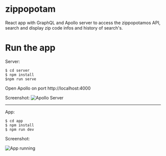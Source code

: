 # zippopotam

React app with GraphQL and Apollo server to access the zippopotamos API, search and display zip code infos and history of search's.

# Run the app

Server:
```
$ cd server
$ npm install
$npm run serve
```

Open Apollo on port http://localhost:4000

Screenshot:
![Apollo Server](https://projetos.thbastos.com/apollo-server.png)

---

App:
```
$ cd app
$ npm install
$ npm run dev
```

Screenshot:

![App running](http://projetos.thbastos.com/app-running.gif)
